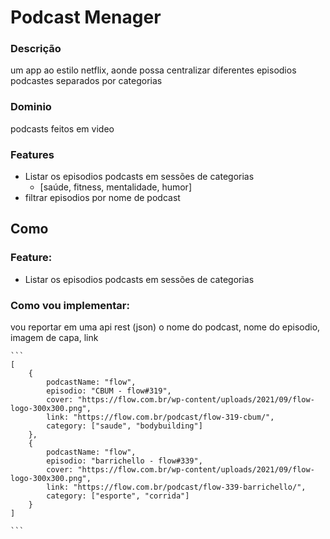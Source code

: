 # Podcast Menager

### Descrição
um app ao estilo netflix, aonde possa centralizar diferentes episodios podcastes separados por categorias

### Dominio
podcasts feitos em video

### Features
- Listar os episodios podcasts em sessões de categorias
    - [saúde, fitness, mentalidade, humor]
- filtrar episodios por nome de podcast

## Como

### Feature:
- Listar os episodios podcasts em sessões de categorias

### Como vou implementar:
vou reportar em uma api rest (json) o nome do podcast, nome do episodio, imagem de capa, link

    ```
    [
        {
            podcastName: "flow",
            episodio: "CBUM - flow#319",
            cover: "https://flow.com.br/wp-content/uploads/2021/09/flow-logo-300x300.png",
            link: "https://flow.com.br/podcast/flow-319-cbum/",
            category: ["saude", "bodybuilding"]
        },
        {
            podcastName: "flow",
            episodio: "barrichello - flow#339",
            cover: "https://flow.com.br/wp-content/uploads/2021/09/flow-logo-300x300.png",
            link: "https://flow.com.br/podcast/flow-339-barrichello/",
            category: ["esporte", "corrida"]
        }
    ]

    ```